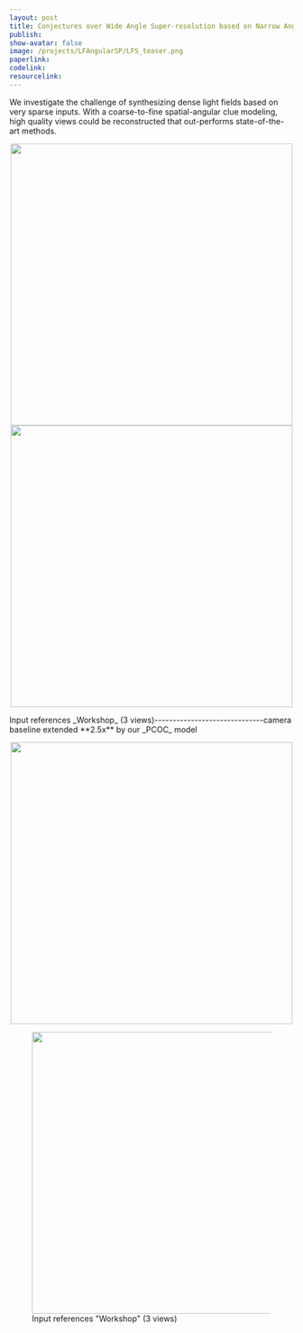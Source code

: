 ```yaml
---
layout: post
title: Conjectures over Wide Angle Super-resolution based on Narrow Angle References
publish: 
show-avatar: false
image: /projects/LFAngularSP/LFS_teaser.png
paperlink: 
codelink:
resourcelink:
---
```

We investigate the challenge of synthesizing dense light fields based on very sparse inputs. With a coarse-to-fine spatial-angular clue modeling, high quality views could be reconstructed that out-performs state-of-the-art methods.  

<p align='center'>
<img src="https://hotndy.github.io/projects/Extrapolation/workshop-1.gif" width="500px"/>
<img src="https://hotndy.github.io/projects/Extrapolation/workshop-2.5x.gif" width="500px"/>
</p>
Input references _Workshop_ (3 views)------------------------------camera baseline extended **2.5x** by our _PCOC_ model

<p align="center">
<img src="https://hotndy.github.io/projects/LFAngularSP/LFS_teaser.png" width="500px"/>
</p>


<figure class="image">
<img src="https://hotndy.github.io/projects/Extrapolation/workshop-1.gif" width="500px">
<figcaption> Input references "Workshop" (3 views)
</figcaption></figure>
